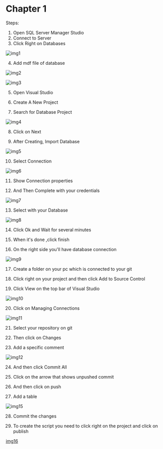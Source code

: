 # Chapter 1

Steps:

1. Open SQL Server Manager Studio
2. Connect to Server
3. Click Right on Databases

![img1](db_demo/1.png)

4. Add mdf file of database


![img2](db_demo/2.png)


![img3](db_demo/3.png)

5. Open Visual Studio

6. Create A New Project

7. Search for Database Project

![img4](db_demo/4.png)

8. Click on Next

9. After Creating, Import Database 

![img5](db_demo/5.png)

10. Select Connection

![img6](db_demo/6.png)

11. Show Connection properties

12. And Then Complete with your credentials

![img7](db_demo/7.png)

13. Select with your Database

![img8](db_demo/8.png)

14. Click Ok and Wait for several minutes

15. When it's done ,click finish

16. On the right side you'll have database connection

![img9](db_demo/9.png)

17. Create a folder on your pc which is connected to your git 

18. Click right on your project and then click Add to Source Control

19. Click View on the top bar of Visual Studio

![img10](db_demo/10.png)

20. Click on Managing Connections

![img11](db_demo/11.png)

21. Select your repository on git

22. Then click on Changes

23. Add a specific comment

![img12](db_demo/12.png)

24. And then click Commit All

25. Click on the arrow that shows unpushed commit

26. And then click on push

27. Add a table 
    
![img15](db_demo/15.png)

28.  Commit the changes
    
29.  To create the script you need to click right on the project and click on publish 
  
[img16](db_demo/16.png)
